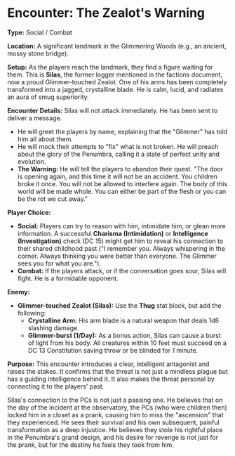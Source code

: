 # Encounter: The Zealot's Warning

**Type:** Social / Combat

**Location:** A significant landmark in the Glimmering Woods (e.g., an ancient, mossy stone bridge).

**Setup:**
As the players reach the landmark, they find a figure waiting for them. This is **Silas**, the former logger mentioned in the factions document, now a proud Glimmer-touched Zealot. One of his arms has been completely transformed into a jagged, crystalline blade. He is calm, lucid, and radiates an aura of smug superiority.

**Encounter Details:**
Silas will not attack immediately. He has been sent to deliver a message.
*   He will greet the players by name, explaining that the "Glimmer" has told him all about them.
*   He will mock their attempts to "fix" what is not broken. He will preach about the glory of the Penumbra, calling it a state of perfect unity and evolution.
*   **The Warning:** He will tell the players to abandon their quest. "The door is opening again, and this time it will not be an accident. You children broke it once. You will not be allowed to interfere again. The body of this world will be made whole. You can either be part of the flesh or you can be the rot we cut away."

**Player Choice:**
*   **Social:** Players can try to reason with him, intimidate him, or glean more information. A successful **Charisma (Intimidation)** or **Intelligence (Investigation)** check (DC 15) might get him to reveal his connection to their shared childhood past ("I remember you. Always whispering in the corner. Always thinking you were better than everyone. The Glimmer sees you for what you are.").
*   **Combat:** If the players attack, or if the conversation goes sour, Silas will fight. He is a formidable opponent.

**Enemy:**
*   **Glimmer-touched Zealot (Silas):** Use the **Thug** stat block, but add the following:
    *   **Crystalline Arm:** His arm blade is a natural weapon that deals 1d8 slashing damage.
    *   **Glimmer-burst (1/Day):** As a bonus action, Silas can cause a burst of light from his body. All creatures within 10 feet must succeed on a DC 13 Constitution saving throw or be blinded for 1 minute.

**Purpose:**
This encounter introduces a clear, intelligent antagonist and raises the stakes. It confirms that the threat is not just a mindless plague but has a guiding intelligence behind it. It also makes the threat personal by connecting it to the players' past.

Silas's connection to the PCs is not just a passing one. He believes that on the day of the incident at the observatory, the PCs (who were children then) locked him in a closet as a prank, causing him to miss the "ascension" that they experienced. He sees their survival and his own subsequent, painful transformation as a deep injustice. He believes they stole his rightful place in the Penumbra's grand design, and his desire for revenge is not just for the prank, but for the destiny he feels they took from him.
